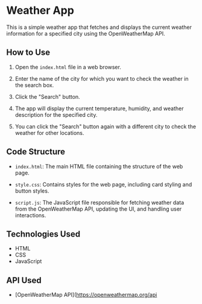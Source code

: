 # Weather App

This is a simple weather app that fetches and displays the current weather information for a specified city using the OpenWeatherMap API.

## How to Use

1. Open the `index.html` file in a web browser.

2. Enter the name of the city for which you want to check the weather in the search box.

3. Click the "Search" button.

4. The app will display the current temperature, humidity, and weather description for the specified city.

5. You can click the "Search" button again with a different city to check the weather for other locations.

## Code Structure

- `index.html`: The main HTML file containing the structure of the web page.
  
- `style.css`: Contains styles for the web page, including card styling and button styles.

- `script.js`: The JavaScript file responsible for fetching weather data from the OpenWeatherMap API, updating the UI, and handling user interactions.

## Technologies Used

- HTML
- CSS
- JavaScript

## API Used

- [OpenWeatherMap API](https://openweathermap.org/api
